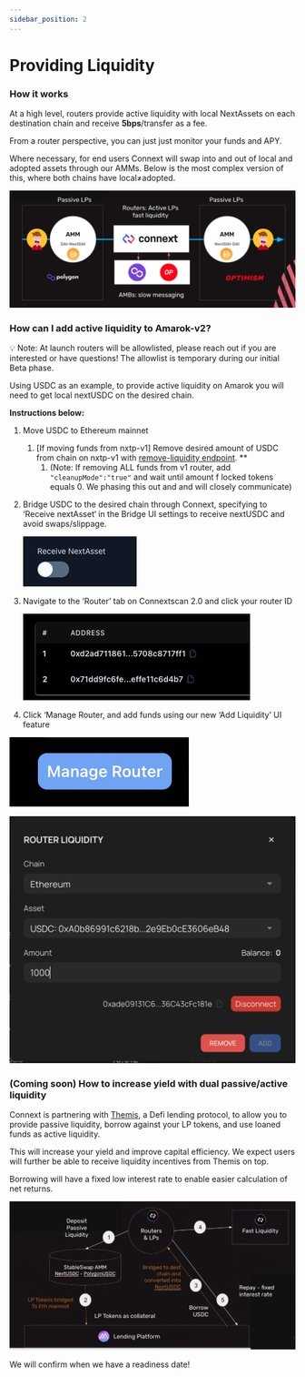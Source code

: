 ```yaml
---
sidebar_position: 2
---
```

# Providing Liquidity

### How it works

At a high level, routers provide active liquidity with local NextAssets on each destination chain and receive **5bps**/transfer as a fee.

From a router perspective, you can just just monitor your funds and APY.  

Where necessary, for end users Connext will swap into and out of local and adopted assets through our AMMs. Below is the most complex version of this, where both chains have local≠adopted.

![image](../images/flow.png)

### How can I add active liquidity to Amarok-v2?

<aside>
💡 Note: At launch routers will be allowlisted, please reach out if you are interested or have questions!  The allowlist is temporary during our initial Beta phase.

</aside>

Using USDC as an example, to provide active liquidity on Amarok you will need to get local nextUSDC on the desired chain. 

**Instructions below:**

1. Move USDC to Ethereum mainnet
    1. [If moving funds from nxtp-v1] Remove desired amount of USDC from chain on nxtp-v1 with [remove-liquidity endpoint](https://github.com/connext/monorepo/blob/1fc5f3d47e146f67957f8a6943cc8888cb392936/packages/router/example.http#L12-L22). **
        1. (Note: If removing ALL funds from v1 router, add `"cleanupMode":"true"` and wait until amount f locked tokens equals 0. We phasing this out and and will closely communicate) 
2. Bridge USDC to the desired chain through Connext, specifying to ‘Receive nextAsset‘  in the Bridge UI settings to receive nextUSDC and avoid swaps/slippage.
    
    ![*Will say ‘Receive nextAsset‘](../images/receiveNextAsset.png)
    
3. Navigate to the ‘Router’ tab on Connextscan 2.0 and click your router ID
    
    ![Untitled](../images/routerAddresses.png)
    
4. Click ‘Manage Router, and add funds using our new ‘Add Liquidity’ UI feature

![Untitled](../images/manageRouter.png)

![Untitled](../images/removeRouterLiquidity.png)

### (Coming soon) How to increase yield with dual passive/active liquidity

Connext is partnering with [Themis](https://twitter.com/ThemisProtocol), a Defi lending protocol, to allow you to provide passive liquidity, borrow against your LP tokens, and use loaned funds as active liquidity.

This will increase your yield and improve capital efficiency. We expect users will further be able to receive liquidity incentives from Themis on top.

Borrowing will have a fixed low interest rate to enable easier calculation of net returns.

![Untitled](../images/themis.png)

We will confirm when we have a readiness date!